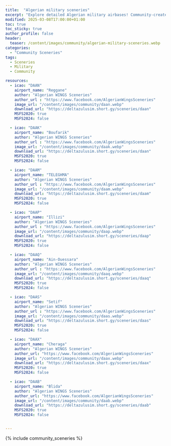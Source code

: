 ```yaml
---
title:  "Algerian military sceneries"
excerpt: "Explore detailed Algerian military airbases! Community-created hangars, jets, and helicopters for MSFS."
modified: 2025-03-08T17:00:00+01:00
toc: true
toc_sticky: true
author_profile: false
header:
  teaser: /content/images/community/algerian-military-sceneries.webp
categories: 
  - "Community Sceneries"
tags:
  - Sceneries
  - Military
  - Community

resources:
  - icao: "DAAN"
    airport_name: "Reggane"
    author: "Algerian WINGS Sceneries"
    author_url : "https://www.facebook.com/AlgerianWingsSceneries"
    image_url: "/content/images/community/daan.webp"
    download_url: "https://deltazulusim.short.gy/sceneries/daan"
    MSFS2020: true
    MSFS2024: false

  - icao: "DAAK"
    airport_name: "Boufarik"
    author: "Algerian WINGS Sceneries"
    author_url : "https://www.facebook.com/AlgerianWingsSceneries"
    image_url: "/content/images/community/daak.webp"
    download_url: "https://deltazulusim.short.gy/sceneries/daan"
    MSFS2020: true
    MSFS2024: false

  - icao: "DAAM"
    airport_name: "TELEGHMA"
    author: "Algerian WINGS Sceneries"
    author_url : "https://www.facebook.com/AlgerianWingsSceneries"
    image_url: "/content/images/community/daam.webp"
    download_url: "https://deltazulusim.short.gy/sceneries/daam"
    MSFS2020: true
    MSFS2024: false

  - icao: "DAAP"
    airport_name: "Illizi"
    author: "Algerian WINGS Sceneries"
    author_url : "https://www.facebook.com/AlgerianWingsSceneries"
    image_url: "/content/images/community/daap.webp"
    download_url: "https://deltazulusim.short.gy/sceneries/daap"
    MSFS2020: true
    MSFS2024: false

  - icao: "DAAQ"
    airport_name: "Ain-Ouessara"
    author: "Algerian WINGS Sceneries"
    author_url : "https://www.facebook.com/AlgerianWingsSceneries"
    image_url: "/content/images/community/daaq.webp"
    download_url: "https://deltazulusim.short.gy/sceneries/daaq"
    MSFS2020: true
    MSFS2024: false

  - icao: "DAAS"
    airport_name: "Setif"
    author: "Algerian WINGS Sceneries"
    author_url : "https://www.facebook.com/AlgerianWingsSceneries"
    image_url: "/content/images/community/daas.webp"
    download_url: "https://deltazulusim.short.gy/sceneries/daas"
    MSFS2020: true
    MSFS2024: false

  - icao: "DAAX"
    airport_name: "Cheraga"
    author: "Algerian WINGS Sceneries"
    author_url: "https://www.facebook.com/AlgerianWingsSceneries"
    image_url: "/content/images/community/daax.webp"
    download_url: "https://deltazulusim.short.gy/sceneries/daax"
    MSFS2020: true
    MSFS2024: false

  - icao: "DAAB"
    airport_name: "Blida"
    author: "Algerian WINGS Sceneries"
    author_url: "https://www.facebook.com/AlgerianWingsSceneries"
    image_url: "/content/images/community/daab.webp"
    download_url: "https://deltazulusim.short.gy/sceneries/daab"
    MSFS2020: true
    MSFS2024: false


---
```


{% include community_sceneries %}
